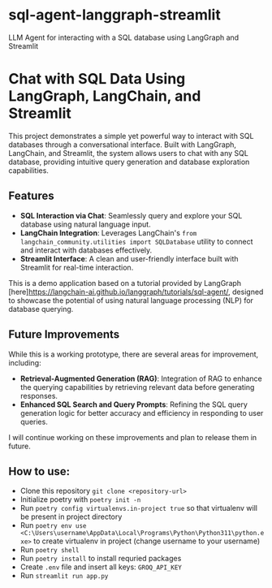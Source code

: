 # sql-agent-langgraph-streamlit
LLM Agent for interacting with a SQL database using LangGraph and Streamlit

# Chat with SQL Data Using LangGraph, LangChain, and Streamlit

This project demonstrates a simple yet powerful way to interact with SQL databases through a conversational interface. Built with LangGraph, LangChain, and Streamlit, the system allows users to chat with any SQL database, providing intuitive query generation and database exploration capabilities.

## Features

- **SQL Interaction via Chat**: Seamlessly query and explore your SQL database using natural language input.
- **LangChain Integration**: Leverages LangChain's `from langchain_community.utilities import SQLDatabase` utility to connect and interact with databases effectively.
- **Streamlit Interface**: A clean and user-friendly interface built with Streamlit for real-time interaction.

This is a demo application based on a tutorial provided by LangGraph [here]https://langchain-ai.github.io/langgraph/tutorials/sql-agent/, designed to showcase the potential of using natural language processing (NLP) for database querying. 

## Future Improvements

While this is a working prototype, there are several areas for improvement, including:

- **Retrieval-Augmented Generation (RAG)**: Integration of RAG to enhance the querying capabilities by retrieving relevant data before generating responses.
- **Enhanced SQL Search and Query Prompts**: Refining the SQL query generation logic for better accuracy and efficiency in responding to user queries.

I will continue working on these improvements and plan to release them in future.

## How to use:
-   Clone this repository `git clone <repository-url>`
-   Initialize poetry with `poetry init -n`
-   Run `poetry config virtualenvs.in-project true` so that virtualenv will be present in project directory
-   Run `poetry env use <C:\Users\username\AppData\Local\Programs\Python\Python311\python.exe>` to create virtualenv in project (change username to your username)
-   Run `poetry shell`
-   Run `poetry install` to install requried packages
-   Create `.env` file and insert all keys: `GROQ_API_KEY`
-   Run `streamlit run app.py`
